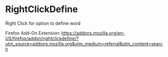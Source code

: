 # RightClickDefine
 Right Click for option to define word

Firefox Add-On Extension: https://addons.mozilla.org/en-US/firefox/addon/rightclickdefine/?utm_source=addons.mozilla.org&utm_medium=referral&utm_content=search
